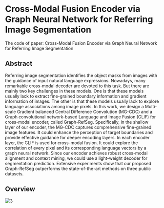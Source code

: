 # Cross-Modal Fusion Encoder via Graph Neural Network for Referring Image Segmentation

The code of paper: Cross-Modal Fusion Encoder via Graph Neural Network for Referring Image Segmentation 

## Abstract
Referring image segmentation identifies the object masks from images with the guidance of input natural language expressions. Nowadays, many remarkable cross-modal decoder are devoted to this task. But there are mainly two key challenges in these models.
One is that these models usually lack to extract fine-grained boundary information and gradient information of images.  The other is that these models usually lack to explore language associations among image pixels.
In this work, we design a Multi-scale Gradient balanced Central Difference Convolution (MG-CDC) and a Graph convolutional network-based Language and Image Fusion (GLIF) for cross-modal encoder, called Graph-RefSeg.
Specifically, in the shallow layer of our encoder, the MG-CDC captures comprehensive fine-grained image features. It could enhance the perception of target boundaries and provide effective guidance for deeper encoding layers.
In each encoder layer, the GLIF is used for cross-modal fusion. It could explore the correlation of every pixel and its corresponding language vectors by a graph neural network.
Since our encoder achieves robust cross-modal alignment and context mining, we could use a light-weight decoder for segmentation prediction. Extensive experiments show that our proposed Graph-RefSeg outperforms the state-of-the-art methods on three public datasets.

## Overview
![3](https://github.com/Boli-trainee/MHFAN-Model/assets/83391363/a2d6526a-4fce-4b46-850e-5b69a7f5a96a)


